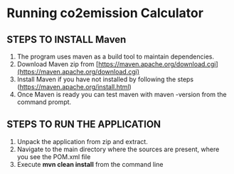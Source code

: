 # Running co2emission Calculator



## **STEPS TO INSTALL Maven**

 1. The program uses maven as a build tool to maintain dependencies.
 2. Download Maven zip from  [https://maven.apache.org/download.cgi](https://maven.apache.org/download.cgi)
 3. Install Maven if you have not installed by following the steps    (https://maven.apache.org/install.html)
 4. Once Maven is ready you can test maven with  maven -version from the command prompt.

## **STEPS TO RUN THE APPLICATION**

 1. Unpack the application from zip and extract.
 2. Navigate to the main directory where the sources are present,    where you see the POM.xml file
 3. Execute **mvn clean install**  from the command line 

<!--stackedit_data:
eyJoaXN0b3J5IjpbLTgzNTIyMTg5LC03Njk0ODUzMTZdfQ==
-->